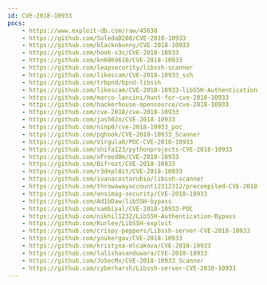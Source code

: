 ```yaml
---
id: CVE-2018-10933
pocs: 
    - https://www.exploit-db.com/raw/45638
    - https://github.com/SoledaD208/CVE-2018-10933
    - https://github.com/blacknbunny/CVE-2018-10933
    - https://github.com/hook-s3c/CVE-2018-10933
    - https://github.com/kn6869610/CVE-2018-10933
    - https://github.com/leapsecurity/libssh-scanner
    - https://github.com/likescam/CVE-2018-10933_ssh
    - https://github.com/trbpnd/bpnd-libssh
    - https://github.com/likescam/CVE-2018-10933-libSSH-Authentication-Bypass
    - https://github.com/marco-lancini/hunt-for-cve-2018-10933
    - https://github.com/hackerhouse-opensource/cve-2018-10933
    - https://github.com/cve-2018/cve-2018-10933
    - https://github.com/jas502n/CVE-2018-10933
    - https://github.com/ninp0/cve-2018-10933_poc
    - https://github.com/pghook/CVE-2018-10933_Scanner
    - https://github.com/Virgula0/POC-CVE-2018-10933
    - https://github.com/shifa123/pythonprojects-CVE-2018-10933
    - https://github.com/xFreed0m/CVE-2018-10933
    - https://github.com/Bifrozt/CVE-2018-10933
    - https://github.com/r3dxpl0it/CVE-2018-10933
    - https://github.com/ivanacostarubio/libssh-scanner
    - https://github.com/throwawayaccount12312312/precompiled-CVE-2018-10933
    - https://github.com/ensimag-security/CVE-2018-10933
    - https://github.com/Ad1bDaw/libSSH-bypass
    - https://github.com/sambiyal/CVE-2018-10933-POC
    - https://github.com/nikhil1232/LibSSH-Authentication-Bypass
    - https://github.com/Kurlee/LibSSH-exploit
    - https://github.com/crispy-peppers/Libssh-server-CVE-2018-10933
    - https://github.com/youkergav/CVE-2018-10933
    - https://github.com/kristyna-mlcakova/CVE-2018-10933
    - https://github.com/lalishasanduwara/CVE-2018-10933
    - https://github.com/JoSecMx/CVE-2018-10933_Scanner
    - https://github.com/cyberharsh/Libssh-server-CVE-2018-10933
---
```

